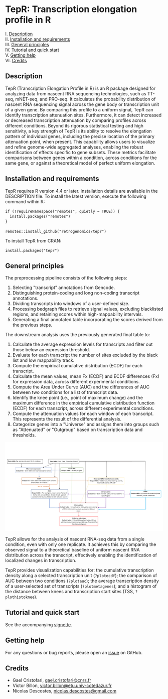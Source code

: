 # TepR: Transcription elongation profile in R

I. [Description](#description)  
II. [Installation and requirements](#installation-and-requirements)  
III. [General principles](#general-principles)  
IV. [Tutorial and quick start](#tutorial-and-quick-start)  
V. [Getting help](#getting-help)  
VI. [Credits](#credits)  

## Description

TepR (Transcription Elongation Profile in R) is an R package designed for analyzing data from nascent RNA sequencing technologies, such as TT-seq, mNET-seq, and PRO-seq.  It calculates the probability distribution of nascent RNA sequencing signal across the gene body or transcription unit of a given gene.  By comparing this profile to a uniform signal, TepR can identify transcription attenuation sites.  Furthermore, it can detect increased or decreased transcription attenuation by comparing profiles across different conditions.  Beyond its rigorous statistical testing and high sensitivity, a key strength of TepR is its ability to resolve the elongation pattern of individual genes, including the precise location of the primary attenuation point, when present.  This capability allows users to visualize and refine genome-wide aggregated analyses, enabling the robust identification of effects specific to gene subsets.  These metrics facilitate comparisons between genes within a condition, across conditions for the same gene, or against a theoretical model of perfect uniform elongation.

## Installation and requirements

TepR requires R version 4.4 or later. Installation details are available in the DESCRIPTION file. To install the latest version, execute the following command within R:

```
if (!requireNamespace("remotes", quietly = TRUE)) {
  install.packages("remotes")
}

remotes::install_github("retrogenomics/tepr")
```

To install TepR from CRAN:

```
install.packages("tepr")
```


## General principles

The preprocessing pipeline consists of the following steps:

1.  Selecting "transcript" annotations from Gencode.
2.  Distinguishing protein-coding and long non-coding transcript annotations.
3.  Dividing transcripts into windows of a user-defined size.
4.  Processing bedgraph files to retrieve signal values, excluding blacklisted regions, and retaining scores within high-mappability intervals.
5.  Generating a final annotated table incorporating the scores derived from the previous steps.

The downstream analysis uses the previously generated final table to:

1. Calculate the average expression levels for transcripts and filter out those below an expression threshold.
2. Evaluate for each transcript the number of sites excluded by the black list and low mappability track.
3. Compute the empirical cumulative distribution (ECDF) for each transcript.
4. Calculate the mean values, mean Fx (ECDF) and ECDF differences (Fx) for expression data, across different experimental conditions.
5. Compute the Area Under Curve (AUC) and the differences of AUC between two conditions for a list of transcript data.
6. Identify the knee point (i.e., point of maximum change) and the maximum difference in the empirical cumulative distribution function (ECDF) for each transcript, across different experimental conditions.
7. Compute the attenuation values for each window of each transcript. This represents the result of the differential analysis.
8. Categorize genes into a "Universe" and assigns them into groups such as "Attenuated" or "Outgroup" based on transcription data and thresholds.

<img src="vignettes/pictures/structure.png" alt="structure"/>

TepR allows for the analysis of nascent RNA-seq data from a single condition, even with only one replicate. It achieves this by comparing the observed signal to a theoretical baseline of uniform nascent RNA distribution across the transcript, effectively enabling the identification of localized changes in transcription.

TepR provides visualization capabilities for: the cumulative transcription density along a selected transcription unit (`?plotecdf`); the comparison of AUC between two conditions (`?plotauc`); the average transcription density of a user-selected set of transcripts (`?plotmetagenes`); and a histogram of the distance between knees and transcription start sites (TSS, `?plothistoknee`).

## Tutorial and quick start

See the accompanying [vignette](https://htmlpreview.github.io/?https://github.com/retrogenomics/tepr/blob/main/vignettes/tepr_vignette.html).

## Getting help

For any questions or bug reports, please open an [issue](https://github.com/retrogenomics/tepr/issues) on GitHub.

## Credits

- Gael Cristofari, gael.cristofari@cnrs.fr
- Victor Billon, victor.billon@etu.univ-cotedazur.fr
- Nicolas Descostes, nicolas.descostes@gmail.com
    